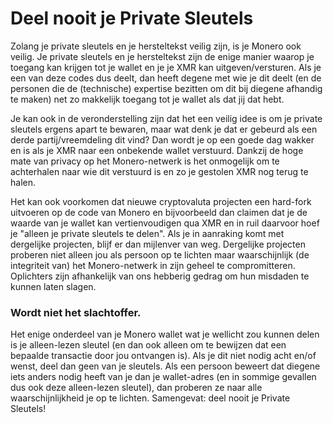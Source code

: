 # Deel nooit je Private Sleutels

Zolang je private sleutels en je hersteltekst veilig zijn, is je Monero ook veilig. Je private sleutels en je hersteltekst zijn de enige manier waarop je toegang kan krijgen tot je wallet en je je XMR kan uitgeven/versturen. Als je een van deze codes dus deelt, dan heeft degene met wie je dit deelt (en de personen die de (technische) expertise bezitten om dit bij diegene afhandig te maken) net zo makkelijk toegang tot je wallet als dat jij dat hebt.

Je kan ook in de veronderstelling zijn dat het een veilig idee is om je private sleutels ergens apart te bewaren, maar wat denk je dat er gebeurd als een derde partij/vreemdeling dit vind? Dan wordt je op een goede dag wakker en is als je XMR naar een onbekende wallet verstuurd. Dankzij de hoge mate van privacy op het Monero-netwerk is het onmogelijk om te achterhalen naar wie dit verstuurd is en zo je gestolen XMR nog terug te halen. 

Het kan ook voorkomen dat nieuwe cryptovaluta projecten een hard-fork uitvoeren op de code van Monero en bijvoorbeeld dan claimen dat je de waarde van je wallet kan vertienvoudigen qua XMR en in ruil daarvoor hoef je "alleen je private sleutels te delen". 
Als je in aanraking komt met dergelijke projecten, blijf er dan mijlenver van weg. Dergelijke projecten proberen niet alleen jou als persoon op te lichten maar waarschijnlijk (de integriteit van) het Monero-netwerk in zijn geheel te compromitteren. Oplichters zijn afhankelijk van ons hebberig gedrag om hun misdaden te kunnen laten slagen.  

### Wordt niet het slachtoffer.

Het enige onderdeel van je Monero wallet wat je wellicht zou kunnen delen is je alleen-lezen sleutel (en dan ook alleen om te bewijzen dat een bepaalde transactie door jou ontvangen is). Als je dit niet nodig acht en/of wenst, deel dan geen van je sleutels. 
Als een persoon beweert dat diegene iets anders nodig heeft van je dan je wallet-adres (en in sommige gevallen dus ook deze alleen-lezen sleutel), dan proberen ze naar alle waarschijnlijkheid je op te lichten. 
Samengevat: deel nooit je Private Sleutels!

